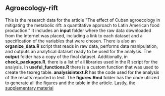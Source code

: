 ## Agroecology-rift

This is the research data for the article "The effect of Cuban agroecology in mitigating the metabolic rift: a quantitative approach to Latin American food production." It includes an **input** folder where the raw data downloaded from the Internet was placed, including a link to each dataset and a specification of the variables that were chosen. There is also an **organize_data.R** script that reads in raw data, performs data manipulation, and outputs an analytical dataset ready to be used for the analysis. The **output** folder has a copy of the final dataset. Additionally, in **check_packages.R**, there is a list of all libraries used in the R script for the analysis. In **useful_functions.R** there is a custom function that was used to create the texreg table. **analysisintext.R** has the code used for the analysis of the results reported in text. The **figures.Rmd** folder has the code utilized to generate all the figures and the table in the article. Lastly, the [supplementary material](/master/supplementary_material.R/)
    
